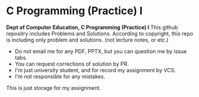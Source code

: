 # C Programming (Practice) I
**Dept of Computer Education, C Programming (Practice) I**
This github repositry includes Problems and Solutions.
According to copyright, this repo is including only problem and solutions. (not lecture notes, or etc.)
 * Do not email me for any PDF, PPTX, but you can question me by issue tabs.
 * You can request corrections of solution by PR.
 * I'm just university student, and for record my assignment by VCS.
 * I'm not responsible for any mistakes.

 This is just storage for my assignment.
